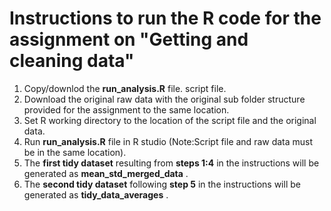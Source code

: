 # Instructions to run the R code for the assignment on "Getting and cleaning data"

1. Copy/downlod the <b>run_analysis.R</b> file.  script file.
2. Download the original raw data with the original sub folder structure provided for the assignment to the same location.
2. Set R working directory to the location of the script file and the original data.
3. Run <b>run_analysis.R</b> file in R studio (Note:Script file and raw data must be in the same location).  
4. The <b>first tidy dataset</b> resulting from <b>steps 1:4</b> in the instructions will be generated as <b>mean_std_merged_data</b> .
5. The <b>second tidy dataset</b> following <b>step 5</b> in the instructions will be generated as <b>tidy_data_averages</b> .
